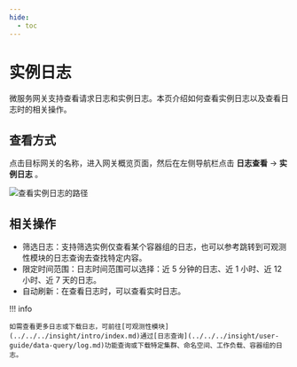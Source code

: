 ```yaml
---
hide:
  - toc
---
```


# 实例日志

微服务网关支持查看请求日志和实例日志。本页介绍如何查看实例日志以及查看日志时的相关操作。

## 查看方式

点击目标网关的名称，进入网关概览页面，然后在左侧导航栏点击 __日志查看__ -> __实例日志__ 。

![查看实例日志的路径](https://docs.daocloud.io/daocloud-docs-images/docs/zh/docs/skoala/gateway/logs/images/inslog-path.png)
<!--更新截图-->

## 相关操作

- 筛选日志：支持筛选实例仅查看某个容器组的日志，也可以参考跳转到可观测性模块的日志查询去查找特定内容。
- 限定时间范围：日志时间范围可以选择：近 5 分钟的日志、近 1 小时、近 12 小时、近 7 天的日志。
- 自动刷新：在查看日志时，可以查看实时日志。

<!--补充截图-->

!!! info

    如需查看更多日志或下载日志，可前往[可观测性模块](../../../insight/intro/index.md)通过[日志查询](../../../insight/user-guide/data-query/log.md)功能查询或下载特定集群、命名空间、工作负载、容器组的日志。
